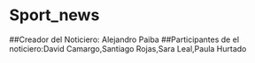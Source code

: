 # Sport_news
##Creador del Noticiero: Alejandro Paiba
##Participantes de el noticiero:David Camargo,Santiago Rojas,Sara Leal,Paula Hurtado